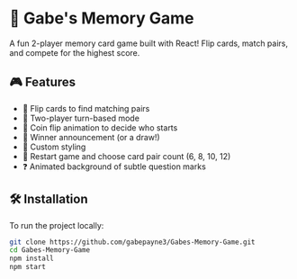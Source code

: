 # 🧠 Gabe's Memory Game

A fun 2-player memory card game built with React! Flip cards, match pairs, and compete for the highest score.

## 🎮 Features

- 🔁 Flip cards to find matching pairs
- 👥 Two-player turn-based mode
- 🎲 Coin flip animation to decide who starts
- 🎉 Winner announcement (or a draw!)
- 🎨 Custom styling
- 🔄 Restart game and choose card pair count (6, 8, 10, 12)
- ❓ Animated background of subtle question marks



## 🛠 Installation

To run the project locally:

```bash
git clone https://github.com/gabepayne3/Gabes-Memory-Game.git
cd Gabes-Memory-Game
npm install
npm start
